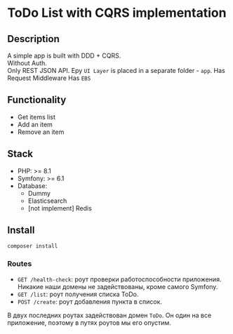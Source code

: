 # ToDo List with CQRS implementation

## Description

A simple app is built with DDD + CQRS.  
Without Auth.  
Only REST JSON API.
Еру `UI Layer` is placed in a separate folder - `app`.
Has Request Middleware
Has `EBS`

## Functionality

- Get items list
- Add an item
- Remove an item

## Stack

- PHP: >= 8.1
- Symfony: >= 6.1
- Database:
    - Dummy
    - Elasticsearch
    - [not implement] Redis

## Install

```shell
composer install
```

### Routes

- `GET /health-check`: роут проверки работоспособности приложения. Никакие наши домены не задействованы, кроме самого
  Symfony.
- `GET /list`: роут получения списка ToDo.
- `POST /create`: роут добавления пункта в список.

В двух последних роутах задействован домен `ToDo`. Он один на все приложение, поэтому в путях роутов мы его опустим.
